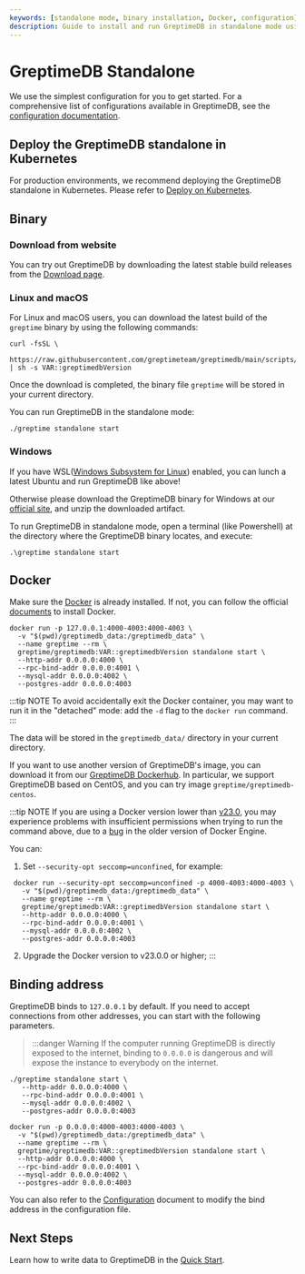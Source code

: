 ```yaml
---
keywords: [standalone mode, binary installation, Docker, configuration]
description: Guide to install and run GreptimeDB in standalone mode using binary or Docker, including binding address configuration.
---
```


# GreptimeDB Standalone

We use the simplest configuration for you to get started. For a comprehensive list of configurations available in GreptimeDB, see the [configuration documentation](/user-guide/deployments-administration/configuration.md).

## Deploy the GreptimeDB standalone in Kubernetes

For production environments, we recommend deploying the GreptimeDB standalone in Kubernetes. Please refer to [Deploy on Kubernetes](/user-guide/deployments-administration/deploy-on-kubernetes/overview.md).

## Binary

### Download from website

You can try out GreptimeDB by downloading the latest stable build releases from the [Download page](https://greptime.com/download).

### Linux and macOS

For Linux and macOS users, you can download the latest build of the `greptime` binary by using the following commands:

```shell
curl -fsSL \
  https://raw.githubusercontent.com/greptimeteam/greptimedb/main/scripts/install.sh | sh -s VAR::greptimedbVersion
```

Once the download is completed, the binary file `greptime` will be stored in your current directory.

You can run GreptimeDB in the standalone mode:

```shell
./greptime standalone start
```

### Windows

If you have WSL([Windows Subsystem for Linux](https://learn.microsoft.com/en-us/windows/wsl/about)) enabled, you can lunch a latest Ubuntu and run GreptimeDB like above!

Otherwise please download the GreptimeDB binary for Windows at our [official site](https://greptime.com/resources), and unzip the downloaded artifact.

To run GreptimeDB in standalone mode, open a terminal (like Powershell) at the directory where the GreptimeDB binary locates, and execute:

```shell
.\greptime standalone start
```

## Docker

Make sure the [Docker](https://www.docker.com/) is already installed. If not, you can follow the official [documents](https://www.docker.com/get-started/) to install Docker.

```shell
docker run -p 127.0.0.1:4000-4003:4000-4003 \
  -v "$(pwd)/greptimedb_data:/greptimedb_data" \
  --name greptime --rm \
  greptime/greptimedb:VAR::greptimedbVersion standalone start \
  --http-addr 0.0.0.0:4000 \
  --rpc-bind-addr 0.0.0.0:4001 \
  --mysql-addr 0.0.0.0:4002 \
  --postgres-addr 0.0.0.0:4003
```

:::tip NOTE
To avoid accidentally exit the Docker container, you may want to run it in the "detached" mode: add the `-d` flag to
the `docker run` command.
:::

The data will be stored in the `greptimedb_data/` directory in your current directory.

If you want to use another version of GreptimeDB's image, you can download it from our [GreptimeDB Dockerhub](https://hub.docker.com/r/greptime/greptimedb). In particular, we support GreptimeDB based on CentOS, and you can try image `greptime/greptimedb-centos`.

:::tip NOTE
If you are using a Docker version lower than [v23.0](https://docs.docker.com/engine/release-notes/23.0/), you may experience problems with insufficient permissions when trying to run the command above, due to a [bug](https://github.com/moby/moby/pull/42681) in the older version of Docker Engine.

You can:

1. Set `--security-opt seccomp=unconfined`, for example:

  ```shell
   docker run --security-opt seccomp=unconfined -p 4000-4003:4000-4003 \
     -v "$(pwd)/greptimedb_data:/greptimedb_data" \
     --name greptime --rm \
     greptime/greptimedb:VAR::greptimedbVersion standalone start \
     --http-addr 0.0.0.0:4000 \
     --rpc-bind-addr 0.0.0.0:4001 \
     --mysql-addr 0.0.0.0:4002 \
     --postgres-addr 0.0.0.0:4003
  ```

2. Upgrade the Docker version to v23.0.0 or higher;
:::

## Binding address

GreptimeDB binds to `127.0.0.1` by default. If you need to accept connections from other addresses, you can start with the following parameters.

> :::danger Warning
> If the computer running GreptimeDB is directly exposed to the internet, binding to `0.0.0.0` is dangerous and will expose the instance to everybody on the internet.

<Tabs>

<TabItem value="Binary" label="Binary">

```shell
./greptime standalone start \
   --http-addr 0.0.0.0:4000 \
   --rpc-bind-addr 0.0.0.0:4001 \
   --mysql-addr 0.0.0.0:4002 \
   --postgres-addr 0.0.0.0:4003
```

</TabItem>

<TabItem value="Docker" label="Docker">

```shell
docker run -p 0.0.0.0:4000-4003:4000-4003 \
  -v "$(pwd)/greptimedb_data:/greptimedb_data" \
  --name greptime --rm \
  greptime/greptimedb:VAR::greptimedbVersion standalone start \
  --http-addr 0.0.0.0:4000 \
  --rpc-bind-addr 0.0.0.0:4001 \
  --mysql-addr 0.0.0.0:4002 \
  --postgres-addr 0.0.0.0:4003
```

</TabItem>
</Tabs>

You can also refer to the [Configuration](/user-guide/deployments-administration/configuration.md) document to modify the bind address in the configuration file.

## Next Steps

Learn how to write data to GreptimeDB in the [Quick Start](../quick-start.md).
